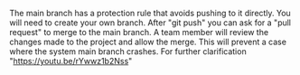 The main branch has a protection rule that avoids pushing to it directly.
You will need to create your own branch.
After "git push" you can ask for a "pull request" to merge to the main branch.
A team member will review the changes made to the project and allow the merge.
This will prevent a case where the system main branch crashes.
For further clarification "https://youtu.be/rYwwz1b2Nss"